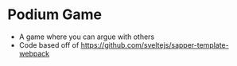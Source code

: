 # Podium Game

* A game where you can argue with others
* Code based off of https://github.com/sveltejs/sapper-template-webpack